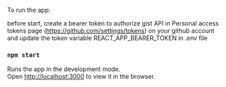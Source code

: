 To run the app:

before start, create a bearer token to authorize gist API in Personal access tokens page (https://github.com/settings/tokens) on your github account and update the token variable REACT_APP_BEARER_TOKEN in .env file

### `npm start`

Runs the app in the development mode.\
Open [http://localhost:3000](http://localhost:3000) to view it in the browser.


